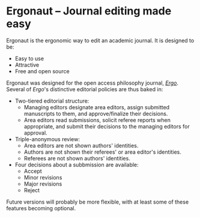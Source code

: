 Ergonaut – Journal editing made easy
=====================================

Ergonaut is the ergonomic way to edit an academic journal. It is designed to be:

* Easy to use
* Attractive
* Free and open source

Ergonaut was designed for the open access philosophy journal, [*Ergo*](http://www.ergophiljournal.org). Several of *Ergo*'s distinctive editorial policies are thus baked in:

* Two-tiered editorial structure:
    + Managing editors designate area editors, assign submitted manuscripts to them, and approve/finalize their decisions.
    + Area editors read submissions, solicit referee reports when appropriate, and submit their decisions to the managing editors for approval.
* Triple-anonymous review:
    + Area editors are not shown authors' identities.
    + Authors are not shown their referees' or area editor's identities.
    + Referees are not shown authors' identities.
* Four decisions about a subbmission are available:
    + Accept
    + Minor revisions
    + Major revisions
    + Reject

Future versions will probably be more flexible, with at least some of these features becoming optional.